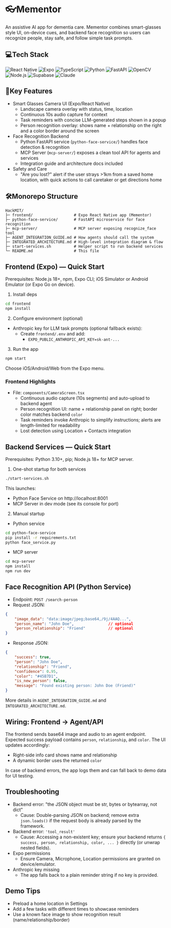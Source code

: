 # 👓Mementor 

An assistive AI app for dementia care. Mementor combines smart-glasses style UI, on-device cues, and backend face recognition so users can recognize people, stay safe, and follow simple task prompts.

## 💻Tech Stack

<p align="left">
	<img alt="React Native" src="https://img.shields.io/badge/React%20Native-20232A?style=for-the-badge&logo=react&logoColor=61DAFB" />
	<img alt="Expo" src="https://img.shields.io/badge/Expo-000020?style=for-the-badge&logo=expo&logoColor=white" />
	<img alt="TypeScript" src="https://img.shields.io/badge/TypeScript-3178C6?style=for-the-badge&logo=typescript&logoColor=white" />
	<img alt="Python" src="https://img.shields.io/badge/Python-3776AB?style=for-the-badge&logo=python&logoColor=white" />
	<img alt="FastAPI" src="https://img.shields.io/badge/FastAPI-009688?style=for-the-badge&logo=fastapi&logoColor=white" />
	<img alt="OpenCV" src="https://img.shields.io/badge/OpenCV-5C3EE8?style=for-the-badge&logo=opencv&logoColor=white" />
	<img alt="Node.js" src="https://img.shields.io/badge/Node.js-43853D?style=for-the-badge&logo=node.js&logoColor=white" />
	<img alt="Supabase" src="https://img.shields.io/badge/Supabase-3ECF8E?style=for-the-badge&logo=supabase&logoColor=white" />
	<img alt="Claude" src="https://img.shields.io/badge/Claude%20-000000?style=for-the-badge&logoColor=white" />
</p>

## 🔑Key Features

- Smart Glasses Camera UI (Expo/React Native)
	- Landscape camera overlay with status, time, location
	- Continuous 10s audio capture for context
	- Task reminders with concise LLM-generated steps shown in a popup
	- Person recognition overlay: shows name + relationship on the right and a color border around the screen
- Face Recognition Backend
	- Python FastAPI service (`python-face-service/`) handles face detection & recognition
	- MCP Server (`mcp-server/`) exposes a clean tool API for agents and services
	- Integration guide and architecture docs included
- Safety and Care
	- "Are you lost?" alert if the user strays >1km from a saved home location, with quick actions to call caretaker or get directions home

## 🛠️Monorepo Structure

```
HackMIT/
├─ frontend/                  # Expo React Native app (Mementor)
├─ python-face-service/       # FastAPI microservice for face recognition
├─ mcp-server/                # MCP server exposing recognize_face tool
├─ AGENT_INTEGRATION_GUIDE.md # How agents should call the system
├─ INTEGRATED_ARCHITECTURE.md # High-level integration diagram & flow
├─ start-services.sh          # Helper script to run backend services
└─ README.md                  # This file
```

## Frontend (Expo) — Quick Start

Prerequisites: Node.js 18+, npm, Expo CLI; iOS Simulator or Android Emulator (or Expo Go on device).

1. Install deps
```bash
cd frontend
npm install
```

2. Configure environment (optional)
- Anthropic key for LLM task prompts (optional fallback exists):
	- Create `frontend/.env` and add:
		- `EXPO_PUBLIC_ANTHROPIC_API_KEY=sk-ant-...`

3. Run the app
```bash
npm start
```
Choose iOS/Android/Web from the Expo menu.

### Frontend Highlights
- File: `components/CameraScreen.tsx`
	- Continuous audio capture (10s segments) and auto-upload to backend agent
	- Person recognition UI: name + relationship panel on right; border color matches backend `color`
	- Task reminders invoke Anthropic to simplify instructions; alerts are length-limited for readability
	- Lost detection using Location + Contacts integration

## Backend Services — Quick Start

Prerequisites: Python 3.10+, pip; Node.js 18+ for MCP server.

1. One-shot startup for both services
```bash
./start-services.sh
```
This launches:
- Python Face Service on http://localhost:8001
- MCP Server in dev mode (see its console for port)

2. Manual startup
- Python service
```bash
cd python-face-service
pip install -r requirements.txt
python face_service.py
```
- MCP server
```bash
cd mcp-server
npm install
npm run dev
```

## Face Recognition API (Python Service)

- Endpoint: `POST /search-person`
- Request JSON:
```json
{
	"image_data": "data:image/jpeg;base64,/9j/4AAQ...",
	"person_name": "John Doe",               // optional
	"person_relationship": "Friend"          // optional
}
```
- Response JSON:
```json
{
	"success": true,
	"person": "John Doe",
	"relationship": "Friend",
	"confidence": 0.95,
	"color": "#45B7D1",
	"is_new_person": false,
	"message": "Found existing person: John Doe (Friend)"
}
```
More details in `AGENT_INTEGRATION_GUIDE.md` and `INTEGRATED_ARCHITECTURE.md`.

## Wiring: Frontend → Agent/API

The frontend sends base64 image and audio to an agent endpoint. Expected success payload contains `person`, `relationship`, and `color`. The UI updates accordingly:
- Right-side info card shows name and relationship
- A dynamic border uses the returned `color`

In case of backend errors, the app logs them and can fall back to demo data for UI testing.

## Troubleshooting

- Backend error: "the JSON object must be str, bytes or bytearray, not dict"
	- Cause: Double-parsing JSON on backend; remove extra `json.loads()` if the request body is already parsed by the framework.
- Backend error: `'tool_result'`
	- Cause: Accessing a non-existent key; ensure your backend returns `{ success, person, relationship, color, ... }` directly (or unwrap nested fields).
- Expo permissions
	- Ensure Camera, Microphone, Location permissions are granted on device/emulator.
- Anthropic key missing
	- The app falls back to a plain reminder string if no key is provided.

## Demo Tips

- Preload a home location in Settings
- Add a few tasks with different times to showcase reminders
- Use a known face image to show recognition result (name/relationship/border)


